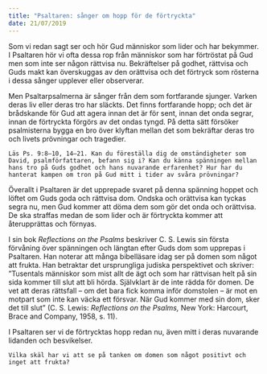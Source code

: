 ```yaml
---
title: "Psaltaren: sånger om hopp för de förtryckta"
date: 21/07/2019
---
```


Som vi redan sagt ser och hör Gud människor som lider och har bekymmer. I Psaltaren hör vi ofta dessa rop från människor som har förtröstat på Gud men som inte ser någon rättvisa nu. Bekräftelser på godhet, rättvisa och Guds makt kan överskuggas av den orättvisa och det förtryck som rösterna i dessa sånger upplever eller observerar.

Men Psaltarpsalmerna är sånger från dem som fortfarande sjunger. Varken deras liv eller deras tro har släckts. Det finns fortfarande hopp; och det är brådskande för Gud att agera innan det är för sent, innan det onda segrar, innan de förtryckta förgörs av det ondas tyngd. På detta sätt försöker psalmisterna bygga en bro över klyftan mellan det som bekräftar deras tro och livets prövningar och tragedier.

`Läs Ps. 9:8–10, 14–21. Kan du föreställa dig de omständigheter som David, psalmförfattaren, befann sig i? Kan du känna spänningen mellan hans tro på Guds godhet och hans nuvarande erfarenhet? Hur har du hanterat kampen om tron på Gud mitt i tider av svåra prövningar?`

Överallt i Psaltaren är det upprepade svaret på denna spänning hoppet och löftet om Guds goda och rättvisa dom. Ondska och orättvisa kan tyckas segra nu, men Gud kommer att döma dem som gör det onda och orättvisa. De ska straffas medan de som lider och är förtryckta kommer att återupprättas och förnyas.

I sin bok _Reflections on the Psalms_ beskriver C. S. Lewis sin första förvåning över spänningen och längtan efter Guds dom som upprepas i Psaltaren. Han noterar att många bibelläsare idag ser på domen som något att frukta. Han betraktar det ursprungliga judiska perspektivet och skriver: ”Tusentals människor som mist allt de ägt och som har rättvisan helt på sin sida kommer till slut att bli hörda. Självklart är de inte rädda för domen. De vet att deras rättsfall – om det bara fick komma inför domstolen – är mot en motpart som inte kan väcka ett försvar. När Gud kommer med sin dom, sker det till slut” (C. S. Lewis: _Reflections on the Psalms,_ New York: Harcourt, Brace and Company, 1958, s. 11).

I Psaltaren ser vi de förtrycktas hopp redan nu, även mitt i deras nuvarande lidanden och besvikelser.

`Vilka skäl har vi att se på tanken om domen som något positivt och inget att frukta?`